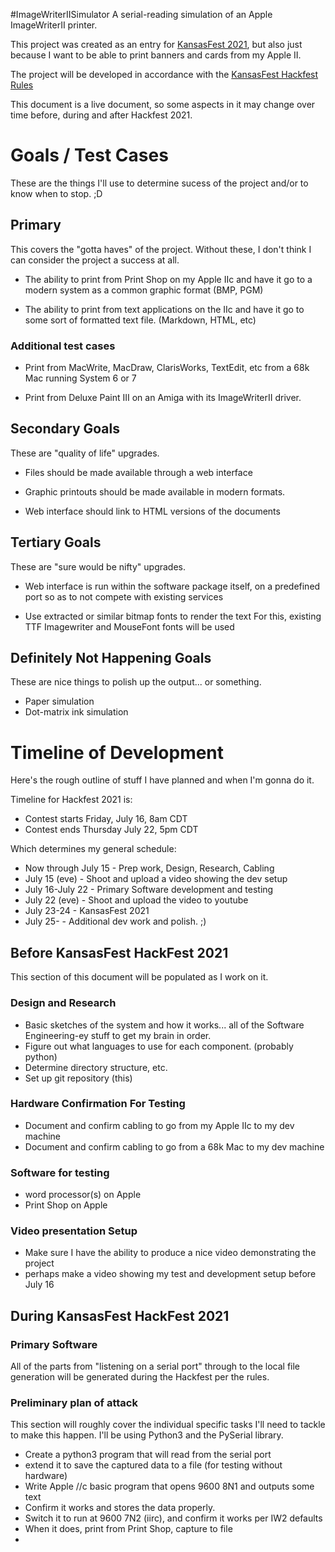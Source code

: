 #ImageWriterIISimulator
A serial-reading simulation of an Apple ImageWriterII printer.

This project was created as an entry for
[KansasFest 2021](https://www.kansasfest.org/), but also just
because I want to be able to print banners and cards from my Apple II.

The project will be developed in accordance with the 
[KansasFest Hackfest Rules](https://www.kansasfest.org/hackfest-rules/)

This document is a live document, so some aspects in it may change over
time before, during and after Hackfest 2021.


# Goals / Test Cases

These are the things I'll use to determine sucess of the project and/or
to know when to stop. ;D

## Primary

This covers the "gotta haves" of the project. Without these, I don't
think I can consider the project a success at all.

* The ability to print from Print Shop on my Apple IIc and have it go to
a modern system as a common graphic format (BMP, PGM)

* The ability to print from text applications on the IIc and have it go
to some sort of formatted text file. (Markdown, HTML, etc)


### Additional test cases

* Print from MacWrite, MacDraw, ClarisWorks, TextEdit, etc from a 68k Mac 
running System 6 or 7

* Print from Deluxe Paint III on an Amiga with its ImageWriterII driver.


## Secondary Goals

These are "quality of life" upgrades.

* Files should be made available through a web interface

* Graphic printouts should be made available in modern formats.

* Web interface should link to HTML versions of the documents


## Tertiary Goals

These are "sure would be nifty" upgrades.

* Web interface is run within the software package itself, on a predefined port so as to not compete with existing services

* Use extracted or similar bitmap fonts to render the text 
	For this, existing TTF Imagewriter and MouseFont fonts will be used


## Definitely Not Happening Goals

These are nice things to polish up the output... or something.

* Paper simulation
* Dot-matrix ink simulation 


# Timeline of Development

Here's the rough outline of stuff I have planned and when I'm gonna do it.

Timeline for Hackfest 2021 is:

* Contest starts Friday, July 16, 8am CDT
* Contest ends Thursday July 22, 5pm CDT

Which determines my general schedule:

* Now through July 15 - Prep work, Design, Research, Cabling
* July 15 (eve) - Shoot and upload a video showing the dev setup
* July 16-July 22 - Primary Software development and testing
* July 22 (eve) - Shoot and upload the video to youtube
* July 23-24 - KansasFest 2021
* July 25- - Additional dev work and polish.  ;)

## Before KansasFest HackFest 2021

This section of this document will be populated as I work on it.

### Design and Research

* Basic sketches of the system and how it works... all of the Software Engineering-ey stuff to get my brain in order.
* Figure out what languages to use for each component. (probably python)
* Determine directory structure, etc.
* Set up git repository (this)

### Hardware Confirmation For Testing

* Document and confirm cabling to go from my Apple IIc to my dev machine
* Document and confirm cabling to go from a 68k Mac to my dev machine


### Software for testing

* word processor(s) on Apple
* Print Shop on Apple

### Video presentation Setup

* Make sure I have the ability to produce a nice video demonstrating the project
* perhaps make a video showing my test and development setup before July 16

## During KansasFest HackFest 2021

### Primary Software

All of the parts from "listening on a serial port" through to the local
file generation will be generated during the Hackfest per the rules.

### Preliminary plan of attack

This section will roughly cover the individual specific tasks I'll need to
tackle to make this happen.  I'll be using Python3 and the PySerial library.

- Create a python3 program that will read from the serial port
- extend it to save the captured data to a file (for testing without hardware)
- Write Apple //c basic program that opens 9600 8N1 and outputs some text
- Confirm it works and stores the data properly.
- Switch it to run at 9600 7N2 (iirc), and confirm it works per IW2 defaults
- When it does, print from Print Shop, capture to file
- 
